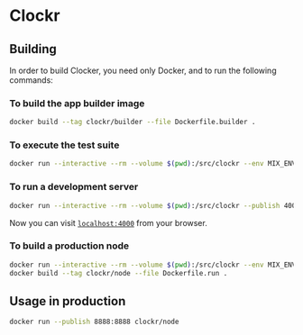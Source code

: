 # Clockr

## Building

In order to build Clocker, you need only Docker, and to run the following commands:

### To build the app builder image

```bash
docker build --tag clockr/builder --file Dockerfile.builder .
```

### To execute the test suite

```bash
docker run --interactive --rm --volume $(pwd):/src/clockr --env MIX_ENV=test clockr/builder mix do deps.get, test, credo
```

### To run a development server

```bash
docker run --interactive --rm --volume $(pwd):/src/clockr --publish 4000:4000 clockr/builder ./dev.sh
```

Now you can visit [`localhost:4000`](http://localhost:4000) from your browser.

### To build a production node

```bash
docker run --interactive --rm --volume $(pwd):/src/clockr --env MIX_ENV=prod clockr/builder
docker build --tag clockr/node --file Dockerfile.run .
```

## Usage in production

```bash
docker run --publish 8888:8888 clockr/node
```
